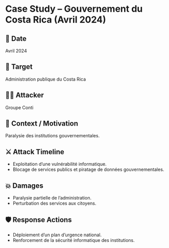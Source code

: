 # Case Study – Gouvernement du Costa Rica (Avril 2024)

## 📅 Date
Avril 2024

## 🎯 Target
Administration publique du Costa Rica

## 🕵️‍♂️ Attacker
Groupe Conti

## 📄 Context / Motivation
Paralysie des institutions gouvernementales.

## ⚔️ Attack Timeline
- Exploitation d’une vulnérabilité informatique.  
- Blocage de services publics et piratage de données gouvernementales.  

## 💥 Damages
- Paralysie partielle de l’administration.  
- Perturbation des services aux citoyens.

## 🛡️ Response Actions
- Déploiement d’un plan d’urgence national.  
- Renforcement de la sécurité informatique des institutions.
